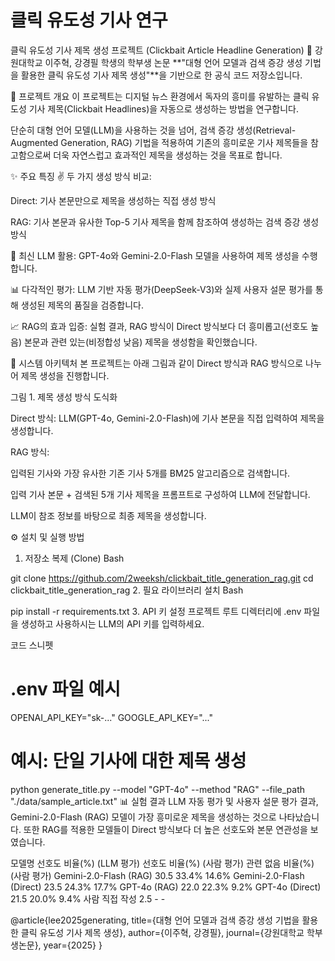 # 클릭 유도성 기사 연구

클릭 유도성 기사 제목 생성 프로젝트 (Clickbait Article Headline Generation)
📖 강원대학교 이주혁, 강경필 학생의 학부생 논문 **"대형 언어 모델과 검색 증강 생성 기법을 활용한 클릭 유도성 기사 제목 생성"**을 기반으로 한 공식 코드 저장소입니다.

📝 프로젝트 개요
이 프로젝트는 디지털 뉴스 환경에서 독자의 흥미를 유발하는 클릭 유도성 기사 제목(Clickbait Headlines)을 자동으로 생성하는 방법을 연구합니다.

단순히 대형 언어 모델(LLM)을 사용하는 것을 넘어, 검색 증강 생성(Retrieval-Augmented Generation, RAG) 기법을 적용하여 기존의 흥미로운 기사 제목들을 참고함으로써 더욱 자연스럽고 효과적인 제목을 생성하는 것을 목표로 합니다.

✨ 주요 특징
✌️ 두 가지 생성 방식 비교:

Direct: 기사 본문만으로 제목을 생성하는 직접 생성 방식

RAG: 기사 본문과 유사한 Top-5 기사 제목을 함께 참조하여 생성하는 검색 증강 생성 방식

🤖 최신 LLM 활용: GPT-4o와 Gemini-2.0-Flash 모델을 사용하여 제목 생성을 수행합니다.

📊 다각적인 평가: LLM 기반 자동 평가(DeepSeek-V3)와 실제 사용자 설문 평가를 통해 생성된 제목의 품질을 검증합니다.

📈 RAG의 효과 입증: 실험 결과, RAG 방식이 Direct 방식보다 더 흥미롭고(선호도 높음) 본문과 관련 있는(비정합성 낮음) 제목을 생성함을 확인했습니다.

🔧 시스템 아키텍처
본 프로젝트는 아래 그림과 같이 Direct 방식과 RAG 방식으로 나누어 제목 생성을 진행합니다.

그림 1. 제목 생성 방식 도식화

Direct 방식: LLM(GPT-4o, Gemini-2.0-Flash)에 기사 본문을 직접 입력하여 제목을 생성합니다.

RAG 방식:

입력된 기사와 가장 유사한 기존 기사 5개를 BM25 알고리즘으로 검색합니다.

입력 기사 본문 + 검색된 5개 기사 제목을 프롬프트로 구성하여 LLM에 전달합니다.

LLM이 참조 정보를 바탕으로 최종 제목을 생성합니다.

⚙️ 설치 및 실행 방법
1. 저장소 복제 (Clone)
Bash

git clone https://github.com/2weeksh/clickbait_title_generation_rag.git
cd clickbait_title_generation_rag
2. 필요 라이브러리 설치
Bash

pip install -r requirements.txt
3. API 키 설정
프로젝트 루트 디렉터리에 .env 파일을 생성하고 사용하시는 LLM의 API 키를 입력하세요.

코드 스니펫

# .env 파일 예시
OPENAI_API_KEY="sk-..."
GOOGLE_API_KEY="..."

# 예시: 단일 기사에 대한 제목 생성
python generate_title.py --model "GPT-4o" --method "RAG" --file_path "./data/sample_article.txt"
📊 실험 결과
LLM 자동 평가 및 사용자 설문 평가 결과, Gemini-2.0-Flash (RAG) 모델이 가장 흥미로운 제목을 생성하는 것으로 나타났습니다. 또한 RAG를 적용한 모델들이 Direct 방식보다 더 높은 선호도와 본문 연관성을 보였습니다.

모델명	선호도 비율(%) (LLM 평가)	선호도 비율(%) (사람 평가)	관련 없음 비율(%) (사람 평가)
Gemini-2.0-Flash (RAG)	30.5	33.4%	14.6%
Gemini-2.0-Flash (Direct)	23.5	24.3%	17.7%
GPT-4o (RAG)	22.0	22.3%	9.2%
GPT-4o (Direct)	21.5	20.0%	9.4%
사람 직접 작성	2.5	-	-

@article{lee2025generating,
  title={대형 언어 모델과 검색 증강 생성 기법을 활용한 클릭 유도성 기사 제목 생성},
  author={이주혁, 강경필},
  journal={강원대학교 학부생논문},
  year={2025}
}
